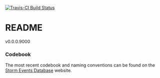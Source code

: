 [![Travis-CI Build Status](https://travis-ci.org/timtrice/NCDCStormEvents.svg?branch=v0.0.0.9000)](https://travis-ci.org/timtrice/NCDCStormEvents)

# README

v0.0.0.9000

### Codebook

The most recent codebook and naming conventions can be found on the [Storm Events Database](https://www.ncdc.noaa.gov/stormevents/ftp.jsp) website.

